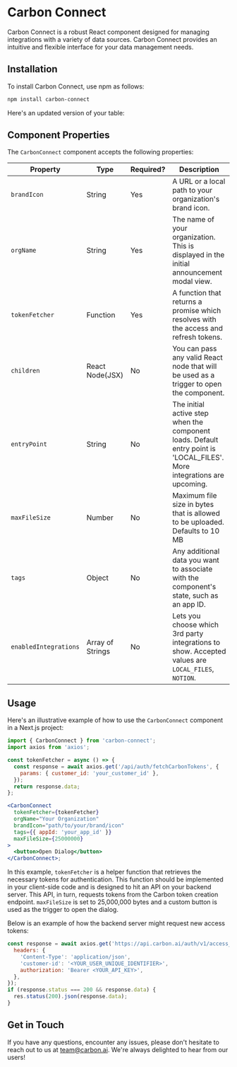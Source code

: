 # Carbon Connect

Carbon Connect is a robust React component designed for managing integrations with a variety of data sources. Carbon Connect provides an intuitive and flexible interface for your data management needs.

## Installation

To install Carbon Connect, use npm as follows:

```bash
npm install carbon-connect
```

Here's an updated version of your table:

## Component Properties

The `CarbonConnect` component accepts the following properties:

| Property              | Type             | Required? | Description                                                                                                             |
| --------------------- | ---------------- | --------- | ----------------------------------------------------------------------------------------------------------------------- |
| `brandIcon`           | String           | Yes       | A URL or a local path to your organization's brand icon.                                                                |
| `orgName`             | String           | Yes       | The name of your organization. This is displayed in the initial announcement modal view.                                |
| `tokenFetcher`        | Function         | Yes       | A function that returns a promise which resolves with the access and refresh tokens.                                    |
| `children`            | React Node(JSX)  | No        | You can pass any valid React node that will be used as a trigger to open the component.                                 |
| `entryPoint`          | String           | No        | The initial active step when the component loads. Default entry point is 'LOCAL_FILES'. More integrations are upcoming. |
| `maxFileSize`         | Number           | No        | Maximum file size in bytes that is allowed to be uploaded. Defaults to 10 MB                                            |
| `tags`                | Object           | No        | Any additional data you want to associate with the component's state, such as an app ID.                                |
| `enabledIntegrations` | Array of Strings | No        | Lets you choose which 3rd party integrations to show. Accepted values are `LOCAL_FILES`, `NOTION`.                      |

## Usage

Here's an illustrative example of how to use the `CarbonConnect` component in a Next.js project:

```jsx
import { CarbonConnect } from 'carbon-connect';
import axios from 'axios';

const tokenFetcher = async () => {
  const response = await axios.get('/api/auth/fetchCarbonTokens', {
    params: { customer_id: 'your_customer_id' },
  });
  return response.data;
};

<CarbonConnect
  tokenFetcher={tokenFetcher}
  orgName="Your Organization"
  brandIcon="path/to/your/brand/icon"
  tags={{ appId: 'your_app_id' }}
  maxFileSize={25000000}
>
  <button>Open Dialog</button>
</CarbonConnect>;
```

In this example, `tokenFetcher` is a helper function that retrieves the necessary tokens for authentication. This function should be implemented in your client-side code and is designed to hit an API on your backend server. This API, in turn, requests tokens from the Carbon token creation endpoint. `maxFileSize` is set to 25,000,000 bytes and a custom button is used as the trigger to open the dialog.

Below is an example of how the backend server might request new access tokens:

```js
const response = await axios.get('https://api.carbon.ai/auth/v1/access_token', {
  headers: {
    'Content-Type': 'application/json',
    'customer-id': '<YOUR_USER_UNIQUE_IDENTIFIER>',
    authorization: 'Bearer <YOUR_API_KEY>',
  },
});
if (response.status === 200 && response.data) {
  res.status(200).json(response.data);
}
```

## Get in Touch

If you have any questions, encounter any issues, please don't hesitate to reach out to us at [team@carbon.ai](mailto:team@carbon.ai). We're always delighted to hear from our users!
